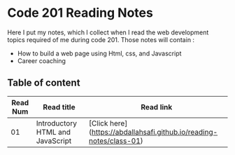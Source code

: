 # Code 201 Reading Notes

Here I put my notes, which I collect when I read the web development topics required of me during code 201.
Those notes will contain :
- How to build a web page using Html, css, and Javascript
- Career coaching 


## Table of content

Read Num | Read title | Read link
------------ | ------------- | --------------
01 | Introductory HTML and JavaScript | [Click here] (https://abdallahsafi.github.io/reading-notes/class-01)

